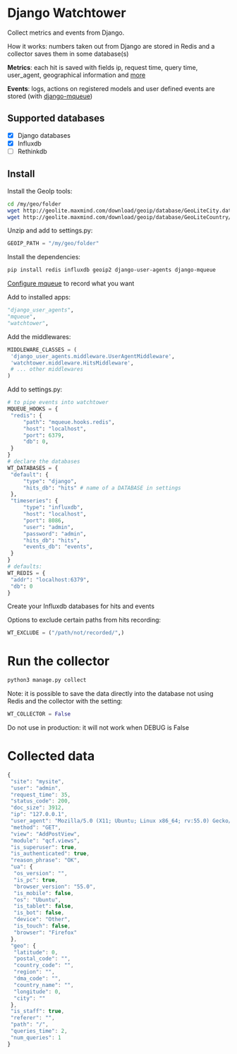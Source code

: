 # Django Watchtower

Collect metrics and events from Django.

How it works: numbers taken out from Django are stored in Redis and a collector saves them in some
database(s)

**Metrics**: each hit is saved with fields ip, request time, query time, user_agent, geographical information and 
[more](#collected-data)

**Events**: logs, actions on registered models and user defined events are stored 
(with [django-mqueue](https://github.com/synw/django-mqueue))

## Supported databases

- [x] Django databases
- [x] Influxdb
- [ ] Rethinkdb

## Install

Install the GeoIp tools:

   ```bash
   cd /my/geo/folder
   wget http://geolite.maxmind.com/download/geoip/database/GeoLiteCity.dat.gz
   wget http://geolite.maxmind.com/download/geoip/database/GeoLiteCountry/GeoIP.dat.gz
   ```
   
Unzip and add to settings.py:

   ```python
   GEOIP_PATH = "/my/geo/folder"
   ```

Install the dependencies: 

   ```bash
   pip install redis influxdb geoip2 django-user-agents django-mqueue
   ```

[Configure mqueue](http://django-mqueue.readthedocs.io/en/latest/usage/registered_models.html) to record what you want

Add to installed apps:

   ```python
   "django_user_agents",
   "mqueue",
   "watchtower",
   ```

Add the middlewares:

   ```python
   MIDDLEWARE_CLASSES = (
    'django_user_agents.middleware.UserAgentMiddleware',
    'watchtower.middleware.HitsMiddleware',
    # ... other middlewares
   )
   ```

Add to settings.py:
   ```python
   # to pipe events into watchtower
   MQUEUE_HOOKS = {
    "redis": {
        "path": "mqueue.hooks.redis",
        "host": "localhost",
        "port": 6379,
        "db": 0,
    }
   }
   # declare the databases
   WT_DATABASES = {
    "default": {
        "type": "django",
        "hits_db": "hits" # name of a DATABASE in settings
    },
    "timeseries": {
        "type": "influxdb",
        "host": "localhost",
        "port": 8086,
        "user": "admin",
        "password": "admin",
        "hits_db": "hits",
        "events_db": "events",
    }
   }
   # defaults:
   WT_REDIS = {
    "addr": "localhost:6379",
    "db": 0
   }
   ```

Create your Influxdb databases for hits and events

Options to exclude certain paths from hits recording:

   ```python
   WT_EXCLUDE = ("/path/not/recorded/",)
   ```
# Run the collector

   ```python
   python3 manage.py collect
   ```

Note: it is possible to save the data directly into the database not using Redis and the collector with the setting:

   ```python
   WT_COLLECTOR = False
   ```

Do not use in production: it will not work when DEBUG is False

# Collected data

   ```javascript
   {
    "site": "mysite",
    "user": "admin",
    "request_time": 35,
    "status_code": 200,
    "doc_size": 3912,
    "ip": "127.0.0.1",
    "user_agent": "Mozilla/5.0 (X11; Ubuntu; Linux x86_64; rv:55.0) Gecko/20100101 Firefox/55.0",
    "method": "GET",
    "view": "AddPostView",
    "module": "qcf.views",
    "is_superuser": true,
    "is_authenticated": true,
    "reason_phrase": "OK",
    "ua": {
     "os_version": "",
     "is_pc": true,
     "browser_version": "55.0",
     "is_mobile": false,
     "os": "Ubuntu",
     "is_tablet": false,
     "is_bot": false,
     "device": "Other",
     "is_touch": false,
     "browser": "Firefox"
    },
    "geo": {
     "latitude": 0,
     "postal_code": "",
     "country_code": "",
     "region": "",
     "dma_code": "",
     "country_name": "",
     "longitude": 0,
     "city": ""
    },
    "is_staff": true,
    "referer": "",
    "path": "/",
    "queries_time": 2,
    "num_queries": 1
   }
   ```
